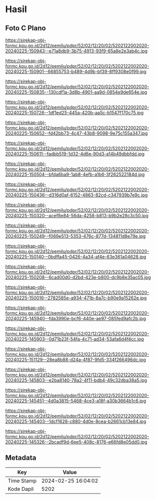 # Hasil

## Foto C Plano

https://sirekap-obj-formc.kpu.go.id/2d12/pemilu/pdpr/52/02/12/20/02/5202122002020-20240225-150943--e71a8db9-3b75-4913-93f9-65a8e2e3ab4c.jpg

https://sirekap-obj-formc.kpu.go.id/2d12/pemilu/pdpr/52/02/12/20/02/5202122002020-20240225-150901--66855753-b489-4d9b-bf39-8ff9308e0f99.jpg

https://sirekap-obj-formc.kpu.go.id/2d12/pemilu/pdpr/52/02/12/20/02/5202122002020-20240225-150835--130cdf1a-3d8b-4901-aa9d-0854e9de654e.jpg

https://sirekap-obj-formc.kpu.go.id/2d12/pemilu/pdpr/52/02/12/20/02/5202122002020-20240225-150726--1df1ed25-445a-420b-aa5c-b1547f170c75.jpg

https://sirekap-obj-formc.kpu.go.id/2d12/pemilu/pdpr/52/02/12/20/02/5202122002020-20240225-150652--fd42bb73-4c47-43b8-9098-9e75c155a347.jpg

https://sirekap-obj-formc.kpu.go.id/2d12/pemilu/pdpr/52/02/12/20/02/5202122002020-20240225-150611--fadbb519-1d32-4d6e-90d3-a14b49dbbfdd.jpg

https://sirekap-obj-formc.kpu.go.id/2d12/pemilu/pdpr/52/02/12/20/02/5202122002020-20240225-150504--bfda6ba9-1ab8-4efb-a1b6-3f262522184d.jpg

https://sirekap-obj-formc.kpu.go.id/2d12/pemilu/pdpr/52/02/12/20/02/5202122002020-20240225-150436--d316d0af-6152-4863-82cd-c347939b7e9c.jpg

https://sirekap-obj-formc.kpu.go.id/2d12/pemilu/pdpr/52/02/12/20/02/5202122002020-20240225-150320--acef8e84-56da-4258-b813-b9b2e28c3c50.jpg

https://sirekap-obj-formc.kpu.go.id/2d12/pemilu/pdpr/52/02/12/20/02/5202122002020-20240225-150249--f069e513-5353-476c-877d-134811d8e79e.jpg

https://sirekap-obj-formc.kpu.go.id/2d12/pemilu/pdpr/52/02/12/20/02/5202122002020-20240225-150140--0bdffa45-0426-4a34-af4e-63e361a04628.jpg

https://sirekap-obj-formc.kpu.go.id/2d12/pemilu/pdpr/52/02/12/20/02/5202122002020-20240225-150208--6cad00d0-d2bd-423e-b800-dc9b8e35ac05.jpg

https://sirekap-obj-formc.kpu.go.id/2d12/pemilu/pdpr/52/02/12/20/02/5202122002020-20240225-150016--2782585e-a934-471b-8a7c-b90e9a15262e.jpg

https://sirekap-obj-formc.kpu.go.id/2d12/pemilu/pdpr/52/02/12/20/02/5202122002020-20240225-145940--fda3990e-bcf6-440e-ae97-085fed9afc2b.jpg

https://sirekap-obj-formc.kpu.go.id/2d12/pemilu/pdpr/52/02/12/20/02/5202122002020-20240225-145903--0d71b23f-54fa-4c71-ad34-53afa6d4f4cc.jpg

https://sirekap-obj-formc.kpu.go.id/2d12/pemilu/pdpr/52/02/12/20/02/5202122002020-20240225-151129--28ea8b88-d24a-4f87-9fd5-334f266496dc.jpg

https://sirekap-obj-formc.kpu.go.id/2d12/pemilu/pdpr/52/02/12/20/02/5202122002020-20240225-145803--e2ba8140-78a2-4f11-bdb4-49c32dba38a5.jpg

https://sirekap-obj-formc.kpu.go.id/2d12/pemilu/pdpr/52/02/12/20/02/5202122002020-20240225-145451--4d0a3815-5468-4ce3-a18f-a30b3664b1c6.jpg

https://sirekap-obj-formc.kpu.go.id/2d12/pemilu/pdpr/52/02/12/20/02/5202122002020-20240225-145403--1dcf1628-c880-4d0e-8cea-b2661cb13e84.jpg

https://sirekap-obj-formc.kpu.go.id/2d12/pemilu/pdpr/52/02/12/20/02/5202122002020-20240225-145326--2bcadf9d-6ee5-408c-8176-e66fd8e05dd0.jpg


## Metadata

| Key        | Value               |
| ---------- | ------------------- |
| Time Stamp | 2024-02-25 16:04:02 |
| Kode Dapil | 5202                |



